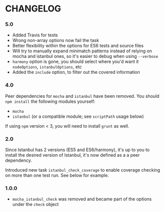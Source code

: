 # CHANGELOG

### 5.0

- Added Travis for tests
- Wrong non-array options now fail the task
- Better flexibility within the options for ES6 tests and source files
- Will try to manually expand minimatch patterns instead of relying on mocha and istanbul ones, so it's easier to debug when using `--verbose`
- `harmony` option is gone, you should select where you'd want it `nodeOptions`, `istanbulOptions`, etc
- Added the `include` option, to filter out the covered information

### 4.0

Peer dependencies for `mocha` and `istanbul` have been removed.  You should `npm install` the following modules yourself:

- `mocha`
- `istanbul` (or a compatible module; see `scriptPath` usage below)

If using `npm` version < 3, you will need to install `grunt` as well.

### 2.0

Since Istanbul has 2 versions (ES5 and ES6/harmony), it's up to you to install the desired version of Istanbul,
it's now defined as a a peer dependency.

Introduced new task `istanbul_check_coverage` to enable coverage checking on more than one test run. See below for example.

### 1.0.0

* `mocha_istanbul_check` was removed and became part of the options under the `check` object

